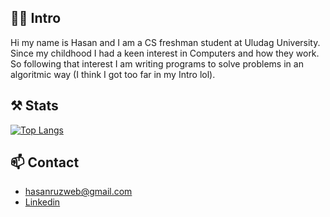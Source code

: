 ## 🙌🏻 Intro
Hi my name is Hasan and I am a CS freshman student at Uludag University. Since my childhood I had a keen interest in Computers and how they work. So following that interest I am writing programs to solve problems in an algoritmic way (I think I got too far in my Intro lol).


## ⚒️ Stats
[![Top Langs](https://github-readme-stats.vercel.app/api/top-langs/?username=hruzgar&layout=compact)](https://github.com/hruzgar/github-readme-stats)

## 📫 Contact
- [hasanruzweb@gmail.com](mailto:hasanruzweb@gmail.com)
- [Linkedin](https://www.linkedin.com/in/hruzgar/)



<!--
**hruzgar/hruzgar** is a ✨ _special_ ✨ repository because its `README.md` (this file) appears on your GitHub profile.

Here are some ideas to get you started:

- 🔭 I’m currently working on ...
- 🌱 I’m currently learning ...
- 👯 I’m looking to collaborate on ...
- 🤔 I’m looking for help with ...
- 💬 Ask me about ...
- 📫 How to reach me: ...
- 😄 Pronouns: ...
- ⚡ Fun fact: ...
-->
